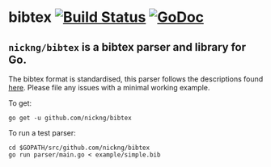 # bibtex [![Build Status](https://travis-ci.org/nickng/bibtex.svg?branch=master)](https://travis-ci.org/nickng/bibtex) [![GoDoc](https://godoc.org/github.com/nickng/bibtex?status.svg)](http://godoc.org/github.com/nickng/bibtex)

## `nickng/bibtex` is a bibtex parser and library for Go.

The bibtex format is standardised, this parser follows the descriptions found
[here](http://maverick.inria.fr/~Xavier.Decoret/resources/xdkbibtex/bibtex_summary.html).
Please file any issues with a minimal working example.

To get:

    go get -u github.com/nickng/bibtex

To run a test parser:

    cd $GOPATH/src/github.com/nickng/bibtex
    go run parser/main.go < example/simple.bib
